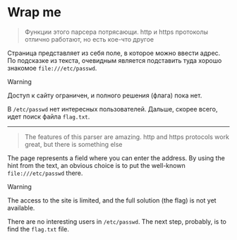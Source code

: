 # Wrap me

> Функции этого парсера потрясающи. http и https протоколы отлично работают, но есть кое-что другое

Страница представляет из себя поле, в которое можно ввести адрес. По подсказке из текста, очевидным
является подставить туда хорошо знакомое `file:///etc/passwd`.

> [!WARNING]
> Доступ к сайту ограничен, и полного решения (флага) пока нет.
>
> В `/etc/passwd` нет интересных пользователей. Дальше, скорее всего, идет поиск файла `flag.txt`.

---

> The features of this parser are amazing. http and https protocols work great, but there is
> something else

The page represents a field where you can enter the address. By using the hint from the text, an
obvious choice is to put the well-known `file:///etc/passwd` there.

> [!WARNING]
> The access to the site is limited, and the full solution (the flag) is not yet available.
>
> There are no interesting users in `/etc/passwd`. The next step, probably, is to find the
> `flag.txt` file.
